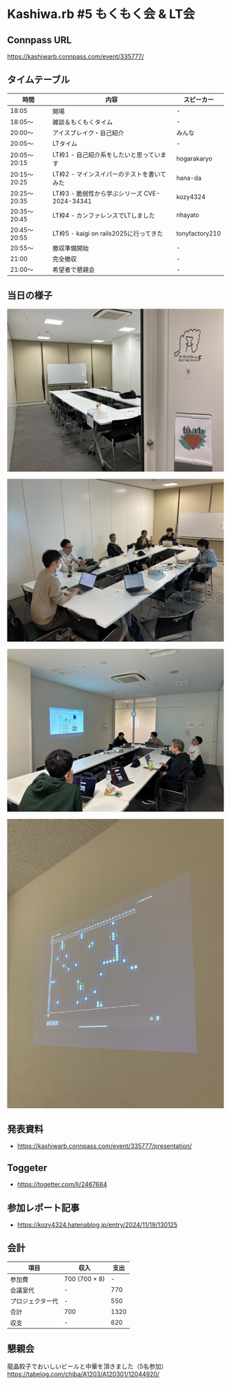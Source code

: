# Kashiwa.rb #5 もくもく会 & LT会

## Connpass URL

https://kashiwarb.connpass.com/event/335777/

## タイムテーブル

| 時間 | 内容 | スピーカー |
| --- | --- | --- |
| 18:05 | 開場 | - |
| 18:05〜	| 雑談＆もくもくタイム | - |
| 20:00〜	| アイスブレイク・自己紹介 | みんな |
| 20:05〜 | LTタイム | - |
| 20:05〜20:15 | LT枠1 - 自己紹介系をしたいと思っています | hogarakaryo |
| 20:15〜20:25 | LT枠2 - マインスイパーのテストを書いてみた | hana-da |
| 20:25〜20:35 | LT枠3 - 脆弱性から学ぶシリーズ CVE-2024-34341 | kozy4324 |
| 20:35〜20:45 | LT枠4 - カンファレンスでLTしました | nhayato |
| 20:45〜20:55 | LT枠5 - kaigi on rails2025に行ってきた| tonyfactory210|
| 20:55〜 | 撤収準備開始 | - |
| 21:00 | 完全撤収 | - |
| 21:00〜	| 希望者で懇親会 | - |

## 当日の様子

![](./photos/2024-11-18_001.jpg)

![](./photos/2024-11-18_002.jpg)

![](./photos/2024-11-18_003.jpg)

![](./photos/2024-11-18_004.jpg)


## 発表資料

- https://kashiwarb.connpass.com/event/335777/presentation/

## Toggeter

- https://togetter.com/li/2467684

## 参加レポート記事

- https://kozy4324.hatenablog.jp/entry/2024/11/19/130125

## 会計

| 項目 | 収入 | 支出 |
| --- | --- | --- |
| 参加費 | 700 (700 × 8) | - |
| 会議室代 | - | 770 |
| プロジェクター代 | - | 550 |
| 合計 | 700 | 1320 |
| 収支 | - | 620 |

## 懇親会

龍晶餃子でおいしいビールと中華を頂きました（5名参加）
https://tabelog.com/chiba/A1203/A120301/12044920/
